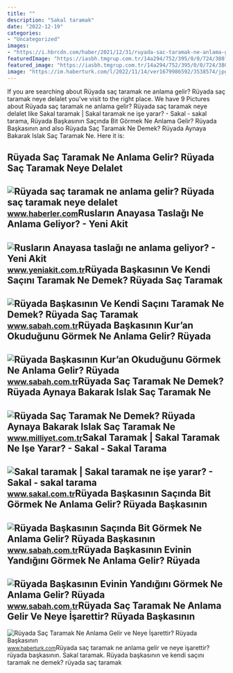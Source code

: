 ```yaml
---
title: ""
description: "Sakal taramak"
date: "2022-12-19"
categories:
- "Uncategorized"
images:
- "https://i.hbrcdn.com/haber/2021/12/31/ruyada-sac-taramak-ne-anlama-gelir-ruyada-sac-14635672_9422_amp.jpg"
featuredImage: "https://iasbh.tmgrup.com.tr/14a294/752/395/0/0/724/380?u=https://isbh.tmgrup.com.tr/sbh/2022/07/06/ruyada-baskasinin-sacinda-bit-gormek-ne-anlama-gelir-ruyada-baskasinin-sacinda-bit-gormenin-anlami-1657091583958.jpg"
featured_image: "https://iasbh.tmgrup.com.tr/14a294/752/395/0/0/724/380?u=https://isbh.tmgrup.com.tr/sbh/2022/07/06/ruyada-baskasinin-sacinda-bit-gormek-ne-anlama-gelir-ruyada-baskasinin-sacinda-bit-gormenin-anlami-1657091583958.jpg"
image: "https://im.haberturk.com/l/2022/11/14/ver1679986592/3538574/jpg/1920x1080"
---
```


If you are searching about Rüyada saç taramak ne anlama gelir? Rüyada saç taramak neye delalet you've visit to the right place. We have 9 Pictures about Rüyada saç taramak ne anlama gelir? Rüyada saç taramak neye delalet like Sakal taramak | Sakal taramak ne işe yarar? - Sakal - sakal tarama, Rüyada Başkasının Saçında Bit Görmek Ne Anlama Gelir? Rüyada Başkasının and also Rüyada Saç Taramak Ne Demek? Rüyada Aynaya Bakarak Islak Saç Taramak Ne. Here it is:

Rüyada Saç Taramak Ne Anlama Gelir? Rüyada Saç Taramak Neye Delalet
-------------------------------------------------------------------

 ![Rüyada saç taramak ne anlama gelir? Rüyada saç taramak neye delalet](https://i.hbrcdn.com/haber/2021/12/31/ruyada-sac-taramak-ne-anlama-gelir-ruyada-sac-14635672_9422_amp.jpg) <small>www.haberler.com</small>Rusların Anayasa Taslağı Ne Anlama Geliyor? - Yeni Akit
-------------------------------------------------------

 ![Rusların Anayasa taslağı ne anlama geliyor? - Yeni Akit](https://cdn.yeniakit.com.tr/images/news/625/ruslarin-anayasa-taslagi-ne-anlama-geliyor-h1485501986-4e196f.jpg) <small>www.yeniakit.com.tr</small>Rüyada Başkasının Ve Kendi Saçını Taramak Ne Demek? Rüyada Saç Taramak
----------------------------------------------------------------------

 ![Rüyada Başkasının Ve Kendi Saçını Taramak Ne Demek? Rüyada Saç Taramak](https://iasbh.tmgrup.com.tr/bf8bd5/752/395/0/0/724/380?u=https://isbh.tmgrup.com.tr/sbh/2021/09/23/1632396262346.jpg) <small>www.sabah.com.tr</small>Rüyada Başkasının Kur’an Okuduğunu Görmek Ne Anlama Gelir? Rüyada
-----------------------------------------------------------------

 ![Rüyada Başkasının Kur’an Okuduğunu Görmek Ne Anlama Gelir? Rüyada](https://iasbh.tmgrup.com.tr/57d130/752/395/0/68/724/448?u=https://isbh.tmgrup.com.tr/sbh/2022/09/02/ruyada-baskasinin-kuran-okudugunu-gormek-ne-anlama-gelir-ruyada-baskasinin-kuran-okumasinin-anlami-1662107366095.jpg) <small>www.sabah.com.tr</small>Rüyada Saç Taramak Ne Demek? Rüyada Aynaya Bakarak Islak Saç Taramak Ne
-----------------------------------------------------------------------

 ![Rüyada Saç Taramak Ne Demek? Rüyada Aynaya Bakarak Islak Saç Taramak Ne](https://i2.milimaj.com/i/milliyet/75/0x0/5f1ca4ae5542820ed8b30d89.jpg) <small>www.milliyet.com.tr</small>Sakal Taramak | Sakal Taramak Ne Işe Yarar? - Sakal - Sakal Tarama
------------------------------------------------------------------

 ![Sakal taramak | Sakal taramak ne işe yarar? - Sakal - sakal tarama](https://www.sakal.com.tr/wp-content/uploads/2020/12/sakal-taramak-1536x1024.jpg) <small>www.sakal.com.tr</small>Rüyada Başkasının Saçında Bit Görmek Ne Anlama Gelir? Rüyada Başkasının
-----------------------------------------------------------------------

 ![Rüyada Başkasının Saçında Bit Görmek Ne Anlama Gelir? Rüyada Başkasının](https://iasbh.tmgrup.com.tr/14a294/752/395/0/0/724/380?u=https://isbh.tmgrup.com.tr/sbh/2022/07/06/ruyada-baskasinin-sacinda-bit-gormek-ne-anlama-gelir-ruyada-baskasinin-sacinda-bit-gormenin-anlami-1657091583958.jpg) <small>www.sabah.com.tr</small>Rüyada Başkasının Evinin Yandığını Görmek Ne Anlama Gelir? Rüyada
-----------------------------------------------------------------

 ![Rüyada Başkasının Evinin Yandığını Görmek Ne Anlama Gelir? Rüyada](https://iasbh.tmgrup.com.tr/6ff6b4/650/344/0/85/724/465?u=https://isbh.tmgrup.com.tr/sbh/2022/06/27/ruyada-baskasinin-evinin-yandigini-gormek-ne-anlama-gelir-ruyada-baskasinin-evinin-yandigini-gormenin-anlami-1656314717563.jpg) <small>www.sabah.com.tr</small>Rüyada Saç Taramak Ne Anlama Gelir Ve Neye İşarettir? Rüyada Başkasının
-----------------------------------------------------------------------

 ![Rüyada Saç Taramak Ne Anlama Gelir ve Neye İşarettir? Rüyada Başkasının](https://im.haberturk.com/l/2022/11/14/ver1679986592/3538574/jpg/1920x1080) <small>www.haberturk.com</small>Rüyada saç taramak ne anlama gelir ve neye i̇şarettir? rüyada başkasının. Sakal taramak. Rüyada başkasının ve kendi saçını taramak ne demek? rüyada saç taramak
